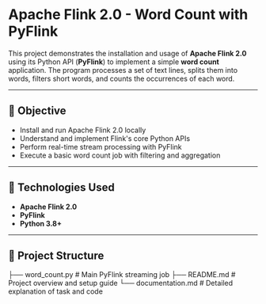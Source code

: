 # Apache Flink 2.0 - Word Count with PyFlink

This project demonstrates the installation and usage of **Apache Flink 2.0** using its Python API (**PyFlink**) to implement a simple **word count** application. The program processes a set of text lines, splits them into words, filters short words, and counts the occurrences of each word.

---

## 📌 Objective

- Install and run Apache Flink 2.0 locally
- Understand and implement Flink's core Python APIs
- Perform real-time stream processing with PyFlink
- Execute a basic word count job with filtering and aggregation

---

## 🧰 Technologies Used

- **Apache Flink 2.0**
- **PyFlink**
- **Python 3.8+**

---

## 📁 Project Structure

├── word_count.py         # Main PyFlink streaming job
├── README.md             # Project overview and setup guide
└── documentation.md      # Detailed explanation of task and code


